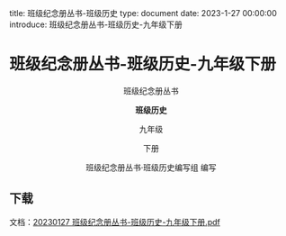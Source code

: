 <!-- --- -->
title: 班级纪念册丛书-班级历史
type: document
date: 2023-1-27 00:00:00
introduce: 班级纪念册丛书-班级历史-九年级下册
<!-- --- -->

# 班级纪念册丛书-班级历史-九年级下册

<p align="center">班级纪念册丛书</p>

<p align="center"><b>班级历史</b></p>

<p align="center">九年级</p>

<p align="center">下册</p>

<p align="center">班级纪念册丛书·班级历史编写组 编写</p>

## 下载

文档：[20230127 班级纪念册丛书-班级历史-九年级下册.pdf](20230127班级纪念册丛书-班级历史-九年级下册.pdf)
